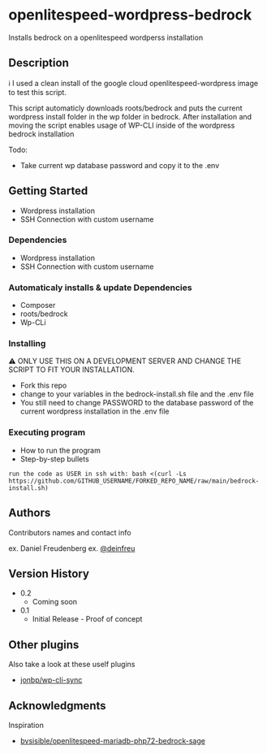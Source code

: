 # openlitespeed-wordpress-bedrock

Installs bedrock on a openlitespeed wordperss installation

## Description

:information_source: I used a clean install of the google cloud openlitespeed-wordpress image to test this script.

This script automaticly downloads roots/bedrock and puts the current wordpress install folder in the wp folder in bedrock. After installation and moving the script enables usage of WP-CLI inside of the wordpress bedrock installation 

Todo:
- Take current wp database password and copy it to the .env

## Getting Started

* Wordpress installation
* SSH Connection with custom username

### Dependencies

* Wordpress installation
* SSH Connection with custom username

### Automaticaly installs & update Dependencies

* Composer
* roots/bedrock
* Wp-CLi

### Installing

:warning: ONLY USE THIS ON A DEVELOPMENT SERVER AND CHANGE THE SCRIPT TO FIT YOUR INSTALLATION.

* Fork this repo
* change to your variables in the bedrock-install.sh file and the .env file
* You still need to change PASSWORD to the database password of the current wordpress installation in the .env file

### Executing program

* How to run the program
* Step-by-step bullets

```
run the code as USER in ssh with: bash <(curl -Ls https://github.com/GITHUB_USERNAME/FORKED_REPO_NAME/raw/main/bedrock-install.sh)
```

## Authors

Contributors names and contact info

ex. Daniel Freudenberg
ex. [@deinfreu](https://www.instagram.com/deinfreundnl)

## Version History

* 0.2
    * Coming soon
* 0.1
    * Initial Release - Proof of concept

## Other plugins

Also take a look at these uself plugins
* [jonbp/wp-cli-sync](https://github.com/jonbp/wp-cli-sync)

## Acknowledgments

Inspiration
* [bvsisible/openlitespeed-mariadb-php72-bedrock-sage](https://github.com/bvisible/openlitespeed-mariadb-php72-bedrock-sage)